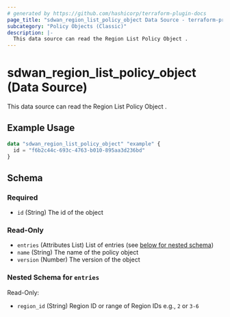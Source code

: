 ```yaml
---
# generated by https://github.com/hashicorp/terraform-plugin-docs
page_title: "sdwan_region_list_policy_object Data Source - terraform-provider-sdwan"
subcategory: "Policy Objects (Classic)"
description: |-
  This data source can read the Region List Policy Object .
---
```


# sdwan_region_list_policy_object (Data Source)

This data source can read the Region List Policy Object .

## Example Usage

```terraform
data "sdwan_region_list_policy_object" "example" {
  id = "f6b2c44c-693c-4763-b010-895aa3d236bd"
}
```

<!-- schema generated by tfplugindocs -->
## Schema

### Required

- `id` (String) The id of the object

### Read-Only

- `entries` (Attributes List) List of entries (see [below for nested schema](#nestedatt--entries))
- `name` (String) The name of the policy object
- `version` (Number) The version of the object

<a id="nestedatt--entries"></a>
### Nested Schema for `entries`

Read-Only:

- `region_id` (String) Region ID or range of Region IDs e.g., `2` or `3-6`
